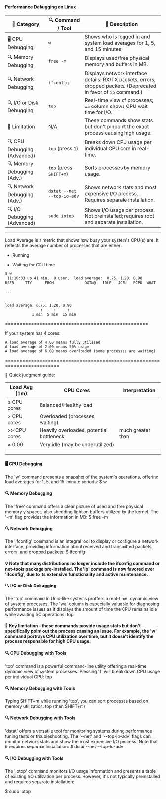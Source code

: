 #### Performance Debugging on Linux

| 🧩 Category                 | 🔍 Command / Tool               | 💬 Description                                                                                                           |
|----------------------------|---------------------------------|---------------------------------------------------------------------------------------------------------------------------|
| 🖥️ CPU Debugging           | `w`                             | Shows who is logged in and system load averages for 1, 5, and 15 minutes.                                                 |
| 🔍 Memory Debugging        | `free -m`                       | Displays used/free physical memory and buffers in MB.                                                                    |
| 🔍 Network Debugging       | `ifconfig`                      | Displays network interface details: RX/TX packets, errors, dropped packets. (Deprecated in favor of `ip` command.)       |
| 🔍 I/O or Disk Debugging   | `top`                           | Real-time view of processes; `wa` column shows CPU wait time for I/O.                                                     |
| 🔑 Limitation              | N/A                             | These commands show stats but don't pinpoint the exact process causing high usage.                                        |
| 🔍 CPU Debugging (Advanced)| `top` (press `1`)               | Breaks down CPU usage per individual CPU core in real-time.                                                               |
| 🔍 Memory Debugging (Adv.) | `top` (press `SHIFT+m`)         | Sorts processes by memory usage.                                                                                          |
| 🔍 Network Debugging (Adv.)| `dstat --net --top-io-adv`      | Shows network stats and most expensive I/O process. Requires separate installation.                                       |
| 🔍 I/O Debugging (Advanced)| `sudo iotop`                    | Shows I/O usage per process. Not preinstalled; requires root and separate installation.                                   |

---

Load Average is a metric that shows how busy your system's CPU(s) are. It reflects the average number of processes that are either:

   - Running

   - Waiting for CPU time
``` bash
$ w
 11:10:33 up 41 min,  0 user,  load average:  0.75, 1.20, 0.90
USER     TTY      FROM             LOGIN@   IDLE   JCPU   PCPU  WHAT

---


load average: 0.75, 1.20, 0.90
                ↑     ↑     ↑
            1 min  5 min  15 min
```
==================================================

If your system has 4 cores:

    A load average of 4.00 means fully utilized
    A load average of 2.00 means 50% usage
    A load average of 6.00 means overloaded (some processes are waiting)

=========================================================================

🚦 Quick judgment guide:

| Load Avg (1m) | CPU Cores                                | Interpretation |
| ------------- | ---------------------------------------- | -------------- |
| ≤ CPU cores   | Balanced/Healthy load                    |                |
| > CPU cores   | Overloaded (processes waiting)           |                |
| >> CPU cores  | Heavily overloaded, potential bottleneck |much greater than|
| ≈ 0.00        | Very idle (may be underutilized)         |                |

---

#### 🖥️ CPU Debugging
The 'w' command presents a snapshot of the system's operations, offering load averages for 1, 5, and 15-minute periods:
$ w

#### 🔍 Memory Debugging
The 'free' command offers a clear picture of used and free physical memory y spaces, also shedding light on buffers utilized by the kernel. The '-m' flag provides the information in MB:
$ free -m

#### 🔍 Network Debugging
The 'ifconfig' command is an integral tool to display or configure a network interface, providing information about received and transmitted packets, errors, and dropped packets:
$ ifconfig

#### 💡 Note that many distributions no longer include the ifconfig command or net-tools package pre-installed. The 'ip' command is now favored over 'ifconfig', due to its extensive functionality and active maintenance.

#### 🔍 I/O or Disk Debugging
The 'top' command in Unix-like systems proffers a real-time, dynamic view of system processes. The 'wa' column is especially valuable for diagnosing performance issues as it displays the amount of time the CPU remains idle while awaiting I/O operations:
top

#### 🔑 Key limitation - these commands provide usage stats but don't specifically point out the process causing an issue. For example, the 'w' command portrays CPU utilization over time, but it doesn't identify the process responsible for high CPU usage.

#### 🔍 CPU Debugging with Tools
'top' command is a powerful command-line utility offering a real-time dynamic view of system processes. Pressing '1' will break down CPU usage per individual CPU:
top

#### 🔍 Memory Debugging with Tools
Typing SHIFT+m while running 'top', you can sort processes based on memory utilization:
top (then SHIFT+m)

#### 🔍 Network Debugging with Tools
'dstat' offers a versatile tool for monitoring systems during performance tuning tests or troubleshooting. The '--net' and '--top-io-adv' flags can monitor network stats and show the most expensive I/O process. Note that it requires separate installation:
$ dstat --net --top-io-adv

#### 🔍 I/O Debugging with Tools
The 'iotop' command monitors I/O usage information and presents a table of existing I/O utilization per process. However, it's not typically preinstalled and requires separate installation:

$ sudo iotop 

